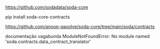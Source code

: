 https://github.com/sodadata/soda-core

pip install soda-core-contracts

https://github.com/anoop-qasolve/soda-core/tree/main/soda/contracts

documentação vagabunda
ModuleNotFoundError: No module named 'soda.contracts.data_contract_translator'
